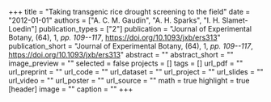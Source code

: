 +++
title = "Taking transgenic rice drought screening to the field"
date = "2012-01-01"
authors = ["A. C. M. Gaudin", "A. H. Sparks", "I. H. Slamet-Loedin"]
publication_types = ["2"]
publication = "Journal of Experimental Botany, (64), 1, _pp. 109--117_, https://doi.org/10.1093/jxb/ers313"
publication_short = "Journal of Experimental Botany, (64), 1, _pp. 109--117_, https://doi.org/10.1093/jxb/ers313"
abstract = ""
abstract_short = ""
image_preview = ""
selected = false
projects = []
tags = []
url_pdf = ""
url_preprint = ""
url_code = ""
url_dataset = ""
url_project = ""
url_slides = ""
url_video = ""
url_poster = ""
url_source = ""
math = true
highlight = true
[header]
image = ""
caption = ""
+++
